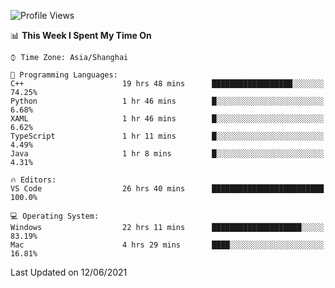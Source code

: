 <!--START_SECTION:waka-->
![Profile Views](http://img.shields.io/badge/Profile%20Views-4-blue)

📊 **This Week I Spent My Time On** 

```text
⌚︎ Time Zone: Asia/Shanghai

💬 Programming Languages: 
C++                      19 hrs 48 mins      ██████████████████░░░░░░░   74.25% 
Python                   1 hr 46 mins        █░░░░░░░░░░░░░░░░░░░░░░░░   6.68% 
XAML                     1 hr 46 mins        █░░░░░░░░░░░░░░░░░░░░░░░░   6.62% 
TypeScript               1 hr 11 mins        █░░░░░░░░░░░░░░░░░░░░░░░░   4.49% 
Java                     1 hr 8 mins         █░░░░░░░░░░░░░░░░░░░░░░░░   4.31%

🔥 Editors: 
VS Code                  26 hrs 40 mins      █████████████████████████   100.0%

💻 Operating System: 
Windows                  22 hrs 11 mins      ████████████████████░░░░░   83.19% 
Mac                      4 hrs 29 mins       ████░░░░░░░░░░░░░░░░░░░░░   16.81%

```


 Last Updated on 12/06/2021
<!--END_SECTION:waka-->
